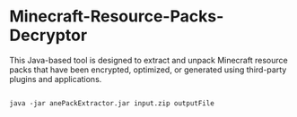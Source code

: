 # Minecraft-Resource-Packs-Decryptor
This Java-based tool is designed to extract and unpack Minecraft resource packs that have been encrypted, optimized, or generated using third-party plugins and applications. 

```

java -jar anePackExtractor.jar input.zip outputFile
```
